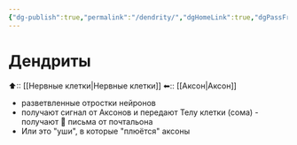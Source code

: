 ```yaml
---
{"dg-publish":true,"permalink":"/dendrity/","dgHomeLink":true,"dgPassFrontmatter":false}
---
```



# Дендриты
⬆::  [[Нервные клетки|Нервные клетки]]
⬅:: [[Аксон|Аксон]]

- разветвленные отростки нейронов
- получают сигнал от Аксонов и передают Телу клетки (сома) - получают 📧 письма от почтальона
- Или это "уши", в которые "плюётся" аксоны